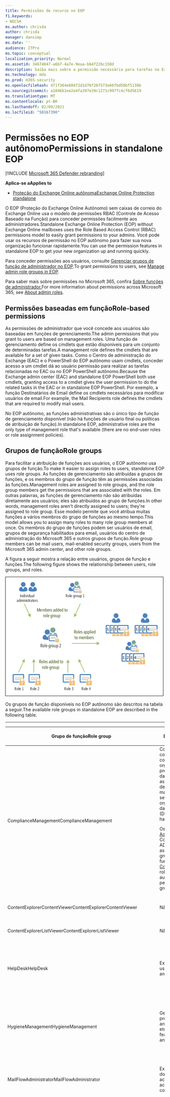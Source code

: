 ```yaml
---
title: Permissões de recurso no EOP
f1.keywords:
- NOCSH
ms.author: chrisda
author: chrisda
manager: dansimp
ms.date: ''
audience: ITPro
ms.topic: conceptual
localization_priority: Normal
ms.assetid: 34674847-a6b7-4a7e-9eaa-b64f22bc150d
description: Saiba mais sobre a permissão necessária para tarefas no Exchange Online Protection autônomo
ms.technology: mdo
ms.prod: m365-security
ms.openlocfilehash: 4f1f364e684f2d1d76f26f573e66fbd50bf5138b
ms.sourcegitcommit: a1846b1ee2e4fa397e39c1271c997fc4cf6d5619
ms.translationtype: MT
ms.contentlocale: pt-BR
ms.lasthandoff: 02/09/2021
ms.locfileid: "50167390"
---
```

# <a name="permissions-in-standalone-eop"></a><span data-ttu-id="51001-103">Permissões no EOP autônomo</span><span class="sxs-lookup"><span data-stu-id="51001-103">Permissions in standalone EOP</span></span>

[!INCLUDE [Microsoft 365 Defender rebranding](../includes/microsoft-defender-for-office.md)]

<span data-ttu-id="51001-104">**Aplica-se a**</span><span class="sxs-lookup"><span data-stu-id="51001-104">**Applies to**</span></span>
-  [<span data-ttu-id="51001-105">Proteção do Exchange Online autônoma</span><span class="sxs-lookup"><span data-stu-id="51001-105">Exchange Online Protection standalone</span></span>](https://go.microsoft.com/fwlink/?linkid=2148611)

<span data-ttu-id="51001-106">O EOP (Proteção do Exchange Online Autônomo) sem caixas de correio do Exchange Online usa o modelo de permissões RBAC (Controle de Acesso Baseado na Função) para conceder permissões facilmente aos administradores.</span><span class="sxs-lookup"><span data-stu-id="51001-106">Standalone Exchange Online Protection (EOP) without Exchange Online mailboxes uses the Role Based Access Control (RBAC) permissions model to easily grant permissions to your admins.</span></span> <span data-ttu-id="51001-107">Você pode usar os recursos de permissão no EOP autônomo para fazer sua nova organização funcionar rapidamente.</span><span class="sxs-lookup"><span data-stu-id="51001-107">You can use the permission features in standalone EOP to get your new organization up and running quickly.</span></span>

<span data-ttu-id="51001-108">Para conceder permissões aos usuários, consulte [Gerenciar grupos de função de administrador no EOP](manage-admin-role-group-permissions-in-eop.md).</span><span class="sxs-lookup"><span data-stu-id="51001-108">To grant permissions to users, see [Manage admin role groups in EOP](manage-admin-role-group-permissions-in-eop.md).</span></span>

<span data-ttu-id="51001-109">Para saber mais sobre permissões no Microsoft 365, confira [Sobre funções de administrador.](https://docs.microsoft.com/microsoft-365/admin/add-users/about-admin-roles)</span><span class="sxs-lookup"><span data-stu-id="51001-109">For more information about permissions across Microsoft 365, see [About admin roles](https://docs.microsoft.com/microsoft-365/admin/add-users/about-admin-roles).</span></span>

## <a name="role-based-permissions"></a><span data-ttu-id="51001-110">Permissões baseadas em função</span><span class="sxs-lookup"><span data-stu-id="51001-110">Role-based permissions</span></span>

<span data-ttu-id="51001-111">As permissões de administrador que você concede aos usuários são baseadas em funções de gerenciamento.</span><span class="sxs-lookup"><span data-stu-id="51001-111">The admin permissions that you grant to users are based on management roles.</span></span> <span data-ttu-id="51001-112">Uma função de gerenciamento define os cmdlets que estão disponíveis para um conjunto de determinadas tarefas.</span><span class="sxs-lookup"><span data-stu-id="51001-112">A management role defines the cmdlets that are available for a set of given tasks.</span></span> <span data-ttu-id="51001-113">Como o Centro de administração do Exchange (EAC) e o PowerShell do EOP autônomo usam cmdlets, conceder acesso a um cmdlet dá ao usuário permissão para realizar as tarefas relacionadas no EAC ou no EOP PowerShell autônomo.</span><span class="sxs-lookup"><span data-stu-id="51001-113">Because the Exchange admin center (EAC) and standalone EOP PowerShell both use cmdlets, granting access to a cmdlet gives the user permission to do the related tasks in the EAC or in standalone EOP PowerShell.</span></span> <span data-ttu-id="51001-114">Por exemplo, a função Destinatários de Email define os cmdlets necessários para modificar usuários de email.</span><span class="sxs-lookup"><span data-stu-id="51001-114">For example, the Mail Recipients role defines the cmdlets that are required to modify mail users.</span></span>

<span data-ttu-id="51001-115">No EOP autônomo, as funções administrativas são o único tipo de função de gerenciamento disponível (não há funções de usuário final ou políticas de atribuição de função).</span><span class="sxs-lookup"><span data-stu-id="51001-115">In standalone EOP, administrative roles are the only type of management role that's available (there are no end-user roles or role assignment policies).</span></span>

## <a name="role-groups"></a><span data-ttu-id="51001-116">Grupos de função</span><span class="sxs-lookup"><span data-stu-id="51001-116">Role groups</span></span>

<span data-ttu-id="51001-117">Para facilitar a atribuição de funções aos usuários, o EOP autônomo usa grupos de função.</span><span class="sxs-lookup"><span data-stu-id="51001-117">To make it easier to assign roles to users, standalone EOP uses role groups.</span></span> <span data-ttu-id="51001-118">As funções de gerenciamento são atribuídas a grupos de funções, e os membros do grupo de função têm as permissões associadas às funções.</span><span class="sxs-lookup"><span data-stu-id="51001-118">Management roles are assigned to role groups, and the role group members get the permissions that are associated with the roles.</span></span> <span data-ttu-id="51001-119">Em outras palavras, as funções de gerenciamento não são atribuídas diretamente aos usuários; eles são atribuídos ao grupo de funções.</span><span class="sxs-lookup"><span data-stu-id="51001-119">In other words, management roles aren't directly assigned to users; they're assigned to role group.</span></span> <span data-ttu-id="51001-120">Esse modelo permite que você atribua muitas funções a vários membros do grupo de funções ao mesmo tempo.</span><span class="sxs-lookup"><span data-stu-id="51001-120">This model allows you to assign many roles to many role group members at once.</span></span> <span data-ttu-id="51001-121">Os membros do grupo de funções podem ser usuários de email, grupos de segurança habilitados para email, usuários do centro de administração do Microsoft 365 e outros grupos de função.</span><span class="sxs-lookup"><span data-stu-id="51001-121">Role group members can be mail users, mail-enabled security groups, users from the Microsoft 365 admin center, and other role groups.</span></span>

<span data-ttu-id="51001-122">A figura a seguir mostra a relação entre usuários, grupos de função e funções.</span><span class="sxs-lookup"><span data-stu-id="51001-122">The following figure shows the relationship between users, role groups, and roles.</span></span>

![Função, grupo de funções e relacionamentos de membros](../../media/ITPro_Security_RBAC_EXO_SimplifiedRoleGroupRelationship.png)

<span data-ttu-id="51001-124">Os grupos de função disponíveis no EOP autônomo são descritos na tabela a seguir.</span><span class="sxs-lookup"><span data-stu-id="51001-124">The available role groups in standalone EOP are described in the following table.</span></span>

****

|<span data-ttu-id="51001-125">Grupo de função</span><span class="sxs-lookup"><span data-stu-id="51001-125">Role group</span></span>|<span data-ttu-id="51001-126">Descrição</span><span class="sxs-lookup"><span data-stu-id="51001-126">Description</span></span>|<span data-ttu-id="51001-127">Funções padrão atribuídas</span><span class="sxs-lookup"><span data-stu-id="51001-127">Default roles assigned</span></span>|
|---|---|---|
|<span data-ttu-id="51001-128">ComplianceManagement</span><span class="sxs-lookup"><span data-stu-id="51001-128">ComplianceManagement</span></span>|<span data-ttu-id="51001-129">Configure e gerencie as configurações de conformidade dentro da organização, incluindo a prevenção de perda de dados (DLP) se sua assinatura tiver recursos de DLP.</span><span class="sxs-lookup"><span data-stu-id="51001-129">Configure and manage compliance settings within the organization, including data loss prevention (DLP) if your subscription has DLP capabilities.</span></span> <p> <span data-ttu-id="51001-130">Os membros da [função Administrador de](https://docs.microsoft.com/azure/active-directory/users-groups-roles/directory-assign-admin-roles#compliance-administrator) Conformidade no Azure AD automaticamente têm as permissões desse grupo de funções.</span><span class="sxs-lookup"><span data-stu-id="51001-130">Members of the [Compliance Administrator](https://docs.microsoft.com/azure/active-directory/users-groups-roles/directory-assign-admin-roles#compliance-administrator) role in Azure AD automatically get the permissions of this role group.</span></span>|<span data-ttu-id="51001-131">Logs de auditoria</span><span class="sxs-lookup"><span data-stu-id="51001-131">Audit Logs</span></span> <p> <span data-ttu-id="51001-132">Administração de Conformidade</span><span class="sxs-lookup"><span data-stu-id="51001-132">Compliance Administration</span></span> <p> <span data-ttu-id="51001-133">Gerenciamento de Direitos de Informação</span><span class="sxs-lookup"><span data-stu-id="51001-133">Information Rights Management</span></span> <p> <span data-ttu-id="51001-134">Gerenciamento de retenção</span><span class="sxs-lookup"><span data-stu-id="51001-134">Retention Management</span></span> <p> <span data-ttu-id="51001-135">View-Only logs de auditoria</span><span class="sxs-lookup"><span data-stu-id="51001-135">View-Only Audit Logs</span></span> <p> <span data-ttu-id="51001-136">Configuração Somente para Exibição</span><span class="sxs-lookup"><span data-stu-id="51001-136">View-Only Configuration</span></span> <p> <span data-ttu-id="51001-137">Destinatários Somente para Exibição</span><span class="sxs-lookup"><span data-stu-id="51001-137">View-Only Recipients</span></span>|
|<span data-ttu-id="51001-138">ContentExplorerContentViewer</span><span class="sxs-lookup"><span data-stu-id="51001-138">ContentExplorerContentViewer</span></span>|<span data-ttu-id="51001-139">Não usado.</span><span class="sxs-lookup"><span data-stu-id="51001-139">Not used.</span></span>|<span data-ttu-id="51001-140">Visualizador de Conteúdo de Classificação de Dados</span><span class="sxs-lookup"><span data-stu-id="51001-140">Data Classification Content Viewer</span></span>|
|<span data-ttu-id="51001-141">ContentExplorerListViewer</span><span class="sxs-lookup"><span data-stu-id="51001-141">ContentExplorerListViewer</span></span>|<span data-ttu-id="51001-142">Não usado.</span><span class="sxs-lookup"><span data-stu-id="51001-142">Not used.</span></span>|<span data-ttu-id="51001-143">Visualizador da Lista de Classificação de Dados</span><span class="sxs-lookup"><span data-stu-id="51001-143">Data Classification List Viewer</span></span>|
|<span data-ttu-id="51001-144">HelpDesk</span><span class="sxs-lookup"><span data-stu-id="51001-144">HelpDesk</span></span>|<span data-ttu-id="51001-145">Exibir e gerenciar usuários de email.</span><span class="sxs-lookup"><span data-stu-id="51001-145">View and manage mail users.</span></span>|<span data-ttu-id="51001-146">Redefinir Senha</span><span class="sxs-lookup"><span data-stu-id="51001-146">Reset Password</span></span> <p> <span data-ttu-id="51001-147">Opções do usuário</span><span class="sxs-lookup"><span data-stu-id="51001-147">User Options</span></span> <p> <span data-ttu-id="51001-148">Destinatários Somente para Exibição</span><span class="sxs-lookup"><span data-stu-id="51001-148">View-Only Recipients</span></span>|
|<span data-ttu-id="51001-149">HygieneManagement</span><span class="sxs-lookup"><span data-stu-id="51001-149">HygieneManagement</span></span>|<span data-ttu-id="51001-150">Gerenciar recursos de proteção (anti-spam, anti-malware, etc.).</span><span class="sxs-lookup"><span data-stu-id="51001-150">Manage protection features (anti-spam, anti-malware, etc.).</span></span>|<span data-ttu-id="51001-151">Higienização de Transporte</span><span class="sxs-lookup"><span data-stu-id="51001-151">Transport Hygiene</span></span> <p> <span data-ttu-id="51001-152">Configuração Somente para Exibição</span><span class="sxs-lookup"><span data-stu-id="51001-152">View-Only Configuration</span></span> <p> <span data-ttu-id="51001-153">Destinatários Somente para Exibição</span><span class="sxs-lookup"><span data-stu-id="51001-153">View-Only Recipients</span></span>|
|<span data-ttu-id="51001-154">MailFlowAdministrator</span><span class="sxs-lookup"><span data-stu-id="51001-154">MailFlowAdministrator</span></span>|<span data-ttu-id="51001-155">Exibir e gerenciar domínios e conectores aceitos</span><span class="sxs-lookup"><span data-stu-id="51001-155">View and manage accepted domains and connectors</span></span>|<span data-ttu-id="51001-156">Domínios Remotos e Aceitos</span><span class="sxs-lookup"><span data-stu-id="51001-156">Remote and Accepted Domains</span></span> <p> <span data-ttu-id="51001-157">Destinatários Somente para Exibição</span><span class="sxs-lookup"><span data-stu-id="51001-157">View-Only Recipients</span></span>|
|<span data-ttu-id="51001-158">OrganizationManagement</span><span class="sxs-lookup"><span data-stu-id="51001-158">OrganizationManagement</span></span>|<span data-ttu-id="51001-159">Acesso de administrador a toda a organização e a capacidade de executar quase todas as tarefas.</span><span class="sxs-lookup"><span data-stu-id="51001-159">Admin access to the entire organization and the ability to perform almost any task.</span></span> <p> <span data-ttu-id="51001-160">Os membros da [função administrador global](https://docs.microsoft.com/azure/active-directory/users-groups-roles/directory-assign-admin-roles#global-administrator--company-administrator) no Azure AD automaticamente obter as permissões desse grupo de função.</span><span class="sxs-lookup"><span data-stu-id="51001-160">Members of the [Global Administrator](https://docs.microsoft.com/azure/active-directory/users-groups-roles/directory-assign-admin-roles#global-administrator--company-administrator) role in Azure AD automatically get the permissions of this role group.</span></span> <p> <span data-ttu-id="51001-161">**Importante:** como o grupo de função OrganizationManagement é uma função poderosa, somente os usuários que executam tarefas administrativas de nível organizacional devem ser membros desse grupo de função.</span><span class="sxs-lookup"><span data-stu-id="51001-161">**Important**: Because the OrganizationManagement role group is a powerful role, only users that perform organizational-level administrative tasks should be members of this role group.</span></span>|<span data-ttu-id="51001-162">AntiMalware</span><span class="sxs-lookup"><span data-stu-id="51001-162">AntiMalware</span></span> <p> <span data-ttu-id="51001-163">AntiSpam</span><span class="sxs-lookup"><span data-stu-id="51001-163">AntiSpam</span></span> <p> <span data-ttu-id="51001-164">Logs de auditoria</span><span class="sxs-lookup"><span data-stu-id="51001-164">Audit Logs</span></span> <p> <span data-ttu-id="51001-165">Administrador de Conformidade</span><span class="sxs-lookup"><span data-stu-id="51001-165">Compliance Administrator</span></span> <p> <span data-ttu-id="51001-166">Grupos dinâmicos de distribuição</span><span class="sxs-lookup"><span data-stu-id="51001-166">Distribution Groups</span></span> <p> <span data-ttu-id="51001-167">Gerenciamento de Direitos de Informação</span><span class="sxs-lookup"><span data-stu-id="51001-167">Information Rights Management</span></span> <p> <span data-ttu-id="51001-168">Criação de Destinatário de Email</span><span class="sxs-lookup"><span data-stu-id="51001-168">Mail Recipient Creation</span></span> <p> <span data-ttu-id="51001-169">Destinatários de Email</span><span class="sxs-lookup"><span data-stu-id="51001-169">Mail Recipients</span></span> <p> <span data-ttu-id="51001-170">Controle de Mensagens</span><span class="sxs-lookup"><span data-stu-id="51001-170">Message Tracking</span></span> <p> <span data-ttu-id="51001-171">Migração</span><span class="sxs-lookup"><span data-stu-id="51001-171">Migration</span></span> <p> <span data-ttu-id="51001-172">Acesso para Cliente da Organização</span><span class="sxs-lookup"><span data-stu-id="51001-172">Organization Client Access</span></span> <p> <span data-ttu-id="51001-173">Configuração da Organização</span><span class="sxs-lookup"><span data-stu-id="51001-173">Organization Configuration</span></span> <p> <span data-ttu-id="51001-174">Configurações de Transporte da Organização</span><span class="sxs-lookup"><span data-stu-id="51001-174">Organization Transport Settings</span></span> <p> <span data-ttu-id="51001-175">Quarentena</span><span class="sxs-lookup"><span data-stu-id="51001-175">Quarantine</span></span> <p> <span data-ttu-id="51001-176">Diretivas de Destinatário</span><span class="sxs-lookup"><span data-stu-id="51001-176">Recipient Policies</span></span> <p> <span data-ttu-id="51001-177">Domínios Remotos e Aceitos</span><span class="sxs-lookup"><span data-stu-id="51001-177">Remote and Accepted Domains</span></span> <p> <span data-ttu-id="51001-178">Redefinir Senha</span><span class="sxs-lookup"><span data-stu-id="51001-178">Reset Password</span></span> <p> <span data-ttu-id="51001-179">Gerenciamento de retenção</span><span class="sxs-lookup"><span data-stu-id="51001-179">Retention Management</span></span> <p> <span data-ttu-id="51001-180">Gerenciamento de Função</span><span class="sxs-lookup"><span data-stu-id="51001-180">Role Management</span></span> <p> <span data-ttu-id="51001-181">Administrador de Segurança</span><span class="sxs-lookup"><span data-stu-id="51001-181">Security Administrator</span></span> <p> <span data-ttu-id="51001-182">Criação e associação de grupos de segurança</span><span class="sxs-lookup"><span data-stu-id="51001-182">Security Group Creation and Membership</span></span> <p> <span data-ttu-id="51001-183">Leitor de segurança</span><span class="sxs-lookup"><span data-stu-id="51001-183">Security Reader</span></span> <p> <span data-ttu-id="51001-184">Administrador de Rótulos de Sensibilidade</span><span class="sxs-lookup"><span data-stu-id="51001-184">Sensitivity Label Administrator</span></span> <p> <span data-ttu-id="51001-185">Supervisão</span><span class="sxs-lookup"><span data-stu-id="51001-185">Supervision</span></span> <p> <span data-ttu-id="51001-186">Higienização de Transporte</span><span class="sxs-lookup"><span data-stu-id="51001-186">Transport Hygiene</span></span> <p> <span data-ttu-id="51001-187">Regras de Transporte</span><span class="sxs-lookup"><span data-stu-id="51001-187">Transport Rules</span></span> <p> <span data-ttu-id="51001-188">Opções do usuário</span><span class="sxs-lookup"><span data-stu-id="51001-188">User Options</span></span> <p> <span data-ttu-id="51001-189">View-Only AntiMalware</span><span class="sxs-lookup"><span data-stu-id="51001-189">View-Only AntiMalware</span></span> <p> <span data-ttu-id="51001-190">View-Only AntiSpam</span><span class="sxs-lookup"><span data-stu-id="51001-190">View-Only AntiSpam</span></span> <p> <span data-ttu-id="51001-191">View-Only logs de auditoria</span><span class="sxs-lookup"><span data-stu-id="51001-191">View-Only Audit Logs</span></span> <p> <span data-ttu-id="51001-192">Configuração Somente para Exibição</span><span class="sxs-lookup"><span data-stu-id="51001-192">View-Only Configuration</span></span> <p> <span data-ttu-id="51001-193">View-Only quarentena</span><span class="sxs-lookup"><span data-stu-id="51001-193">View-Only Quarantine</span></span> <p> <span data-ttu-id="51001-194">Destinatários Somente para Exibição</span><span class="sxs-lookup"><span data-stu-id="51001-194">View-Only Recipients</span></span> <p> <span data-ttu-id="51001-195">View-Only inteligência contra ameaças</span><span class="sxs-lookup"><span data-stu-id="51001-195">View-Only Threat Intelligence</span></span>|
|<span data-ttu-id="51001-196">QuarantineAdministrator</span><span class="sxs-lookup"><span data-stu-id="51001-196">QuarantineAdministrator</span></span>|<span data-ttu-id="51001-197">Gerenciar mensagens em quarentena para todos os destinatários.</span><span class="sxs-lookup"><span data-stu-id="51001-197">Manage quarantined messages for all recipients.</span></span>|<span data-ttu-id="51001-198">Quarentena</span><span class="sxs-lookup"><span data-stu-id="51001-198">Quarantine</span></span>|
|<span data-ttu-id="51001-199">RecipientManagement</span><span class="sxs-lookup"><span data-stu-id="51001-199">RecipientManagement</span></span>|<span data-ttu-id="51001-200">Criar, gerenciar e remover objetos de destinatário na organização.</span><span class="sxs-lookup"><span data-stu-id="51001-200">Create, manage, and remove recipient objects in the organization.</span></span>|<span data-ttu-id="51001-201">Grupos dinâmicos de distribuição</span><span class="sxs-lookup"><span data-stu-id="51001-201">Distribution Groups</span></span> <p> <span data-ttu-id="51001-202">Criação de Destinatário de Email</span><span class="sxs-lookup"><span data-stu-id="51001-202">Mail Recipient Creation</span></span> <p> <span data-ttu-id="51001-203">Destinatários de Email</span><span class="sxs-lookup"><span data-stu-id="51001-203">Mail Recipients</span></span> <p> <span data-ttu-id="51001-204">Controle de Mensagens</span><span class="sxs-lookup"><span data-stu-id="51001-204">Message Tracking</span></span> <p> <span data-ttu-id="51001-205">Migração</span><span class="sxs-lookup"><span data-stu-id="51001-205">Migration</span></span> <p> <span data-ttu-id="51001-206">Diretivas de Destinatário</span><span class="sxs-lookup"><span data-stu-id="51001-206">Recipient Policies</span></span> <p> <span data-ttu-id="51001-207">Redefinir Senha</span><span class="sxs-lookup"><span data-stu-id="51001-207">Reset Password</span></span>|
|<span data-ttu-id="51001-208">RecordsManagement</span><span class="sxs-lookup"><span data-stu-id="51001-208">RecordsManagement</span></span>|<span data-ttu-id="51001-209">Configurar recursos de conformidade, como marcas de política de retenção, classificações de mensagens e regras de fluxo de emails (também conhecidas como regras de transporte).</span><span class="sxs-lookup"><span data-stu-id="51001-209">Configure compliance features, such as retention policy tags, message classifications, and mail flow rules (also known as transport rules).</span></span>|<span data-ttu-id="51001-210">Rastreamento de Mensagem</span><span class="sxs-lookup"><span data-stu-id="51001-210">Message Tracking</span></span> <p> <span data-ttu-id="51001-211">Gerenciamento de retenção</span><span class="sxs-lookup"><span data-stu-id="51001-211">Retention Management</span></span> <p> <span data-ttu-id="51001-212">Regras de Transporte</span><span class="sxs-lookup"><span data-stu-id="51001-212">Transport Rules</span></span>|
|<span data-ttu-id="51001-213">SecurityAdministrator</span><span class="sxs-lookup"><span data-stu-id="51001-213">SecurityAdministrator</span></span>|<span data-ttu-id="51001-214">Configure todos os aspectos de proteção na organização (anti-spam, anti-malware, anti-spoofing, quarentena etc.).</span><span class="sxs-lookup"><span data-stu-id="51001-214">Configure all aspects of protection in the organization (anti-spam, anti-malware, anti-spoofing, quarantine, etc.).</span></span> <p> <span data-ttu-id="51001-215">Os membros da [função Administrador de](https://docs.microsoft.com/azure/active-directory/users-groups-roles/directory-assign-admin-roles#security-administrator) Segurança no Azure AD automaticamente têm as permissões desse grupo de funções.</span><span class="sxs-lookup"><span data-stu-id="51001-215">Members of the [Security Administrator](https://docs.microsoft.com/azure/active-directory/users-groups-roles/directory-assign-admin-roles#security-administrator) role in Azure AD automatically get the permissions of this role group.</span></span>|<span data-ttu-id="51001-216">AntiMalware</span><span class="sxs-lookup"><span data-stu-id="51001-216">AntiMalware</span></span> <p> <span data-ttu-id="51001-217">AntiSpam</span><span class="sxs-lookup"><span data-stu-id="51001-217">AntiSpam</span></span> <p> <span data-ttu-id="51001-218">Logs de auditoria</span><span class="sxs-lookup"><span data-stu-id="51001-218">Audit Logs</span></span> <p> <span data-ttu-id="51001-219">Quarentena</span><span class="sxs-lookup"><span data-stu-id="51001-219">Quarantine</span></span> <p> <span data-ttu-id="51001-220">Administrador de Segurança</span><span class="sxs-lookup"><span data-stu-id="51001-220">Security Administrator</span></span> <p> <span data-ttu-id="51001-221">Administrador de Rótulos de Sensibilidade</span><span class="sxs-lookup"><span data-stu-id="51001-221">Sensitivity Label Administrator</span></span> <p> <span data-ttu-id="51001-222">View-Only AntiMalware</span><span class="sxs-lookup"><span data-stu-id="51001-222">View-Only AntiMalware</span></span> <p> <span data-ttu-id="51001-223">View-Only AntiSpam</span><span class="sxs-lookup"><span data-stu-id="51001-223">View-Only AntiSpam</span></span> <p> <span data-ttu-id="51001-224">View-Only logs de auditoria</span><span class="sxs-lookup"><span data-stu-id="51001-224">View-Only Audit Logs</span></span> <p> <span data-ttu-id="51001-225">View-Only quarentena</span><span class="sxs-lookup"><span data-stu-id="51001-225">View-Only Quarantine</span></span> <p> <span data-ttu-id="51001-226">View-Only inteligência contra ameaças</span><span class="sxs-lookup"><span data-stu-id="51001-226">View-Only Threat Intelligence</span></span>|
|<span data-ttu-id="51001-227">SecurityReader</span><span class="sxs-lookup"><span data-stu-id="51001-227">SecurityReader</span></span>|<span data-ttu-id="51001-228">Acesso somente exibição a todos os aspectos de proteção na organização (anti-spam, anti-malware, anti-spoofing, quarentena etc.).</span><span class="sxs-lookup"><span data-stu-id="51001-228">View-only access to all aspects of protection in the organization (anti-spam, anti-malware, anti-spoofing, quarantine, etc.).</span></span> <p> <span data-ttu-id="51001-229">Os membros da [função Leitor de](https://docs.microsoft.com/azure/active-directory/users-groups-roles/directory-assign-admin-roles#security-reader) Segurança no Azure AD automaticamente têm as permissões desse grupo de funções.</span><span class="sxs-lookup"><span data-stu-id="51001-229">Members of the [Security Reader](https://docs.microsoft.com/azure/active-directory/users-groups-roles/directory-assign-admin-roles#security-reader) role in Azure AD automatically get the permissions of this role group.</span></span>|<span data-ttu-id="51001-230">Leitor de segurança</span><span class="sxs-lookup"><span data-stu-id="51001-230">Security Reader</span></span> <p> <span data-ttu-id="51001-231">View-Only AntiMalware</span><span class="sxs-lookup"><span data-stu-id="51001-231">View-Only AntiMalware</span></span> <p> <span data-ttu-id="51001-232">View-Only AntiSpam</span><span class="sxs-lookup"><span data-stu-id="51001-232">View-Only AntiSpam</span></span> <p> <span data-ttu-id="51001-233">View-Only quarentena</span><span class="sxs-lookup"><span data-stu-id="51001-233">View-Only Quarantine</span></span> <p> <span data-ttu-id="51001-234">View-Only inteligência contra ameaças</span><span class="sxs-lookup"><span data-stu-id="51001-234">View-Only Threat Intelligence</span></span>|
|<span data-ttu-id="51001-235">TenantAdmins</span><span class="sxs-lookup"><span data-stu-id="51001-235">TenantAdmins</span></span>|<span data-ttu-id="51001-236">A associação nesse grupo de função é sincronizada entre serviços e gerenciada centralmente.</span><span class="sxs-lookup"><span data-stu-id="51001-236">Membership in this role group is synchronized across services and managed centrally.</span></span> <span data-ttu-id="51001-237">Por padrão, esse grupo de funções não recebe nenhuma função.</span><span class="sxs-lookup"><span data-stu-id="51001-237">By default, this role group is not assigned any roles.</span></span> <span data-ttu-id="51001-238">No entanto, ele será membro do grupo de função Gerenciamento da Organização e herdará essas permissões.</span><span class="sxs-lookup"><span data-stu-id="51001-238">However, it will be a member of the Organization Management role group and will inherit those permissions.</span></span>|<span data-ttu-id="51001-239">nenhum</span><span class="sxs-lookup"><span data-stu-id="51001-239">none</span></span>|
|<span data-ttu-id="51001-240">ViewOnlyOrganizationManagement</span><span class="sxs-lookup"><span data-stu-id="51001-240">ViewOnlyOrganizationManagement</span></span>|<span data-ttu-id="51001-241">Exibir objetos de destinatário, proteção e configuração e suas propriedades na organização.</span><span class="sxs-lookup"><span data-stu-id="51001-241">View recipient, protection, and configuration objects and their properties in the organization.</span></span>|<span data-ttu-id="51001-242">Administrador de Conformidade</span><span class="sxs-lookup"><span data-stu-id="51001-242">Compliance Administrator</span></span> <p> <span data-ttu-id="51001-243">Administrador de Segurança</span><span class="sxs-lookup"><span data-stu-id="51001-243">Security Administrator</span></span> <p> <span data-ttu-id="51001-244">Leitor de segurança</span><span class="sxs-lookup"><span data-stu-id="51001-244">Security Reader</span></span> <p> <span data-ttu-id="51001-245">Administrador de Rótulos de Sensibilidade</span><span class="sxs-lookup"><span data-stu-id="51001-245">Sensitivity Label Administrator</span></span> <p> <span data-ttu-id="51001-246">Configuração Somente para Exibição</span><span class="sxs-lookup"><span data-stu-id="51001-246">View-Only Configuration</span></span> <p> <span data-ttu-id="51001-247">Destinatários Somente para Exibição</span><span class="sxs-lookup"><span data-stu-id="51001-247">View-Only Recipients</span></span>|
|

<span data-ttu-id="51001-248">Se você trabalha em uma organização pequena que tem apenas alguns administradores, talvez seja necessário adicionar esses usuários apenas ao grupo de funções Gerenciamento da Organização e talvez nunca precise usar os outros grupos de função.</span><span class="sxs-lookup"><span data-stu-id="51001-248">If you work in a small organization that has only a few admins, you might need to add those users to the Organization Management role group only, and you may never need to use the other role groups.</span></span> <span data-ttu-id="51001-249">Se você trabalha em uma organização maior, pode ter administradores que realizam tarefas específicas, como a configuração do destinatário.</span><span class="sxs-lookup"><span data-stu-id="51001-249">If you work in a larger organization, you might have admins who perform specific tasks, such as recipient configuration.</span></span> <span data-ttu-id="51001-250">Nesses casos, você pode adicionar um administrador ao grupo de funções Gerenciamento de Destinatários e outro administrador ao grupo de funções Gerenciamento da Organização.</span><span class="sxs-lookup"><span data-stu-id="51001-250">In those cases, you might add one admin to the Recipient Management role group, and another admin to the Organization Management role group.</span></span> <span data-ttu-id="51001-251">Esses administradores podem gerenciar suas áreas específicas, mas não terão permissões para gerenciar áreas pelas que não são responsáveis.</span><span class="sxs-lookup"><span data-stu-id="51001-251">Those admins can then manage their specific areas, but they won't have permissions to manage areas they're not responsible for.</span></span>

<span data-ttu-id="51001-252">Se is grupos de função internos no Exchange Online não corresponderem à função de trabalho de seus administradores, você poderá criar grupos de função e adicionar funções a eles.</span><span class="sxs-lookup"><span data-stu-id="51001-252">If the built-in role groups in Exchange Online don't match the job function of your administrators, you can create role groups and add roles to them.</span></span> <span data-ttu-id="51001-253">Para obter mais informações, [consulte Gerenciar grupos de função no EOP autônomo.](manage-admin-role-group-permissions-in-eop.md)</span><span class="sxs-lookup"><span data-stu-id="51001-253">For more information, see [Manage role groups in standalone EOP](manage-admin-role-group-permissions-in-eop.md).</span></span>

## <a name="roles"></a><span data-ttu-id="51001-254">Funções</span><span class="sxs-lookup"><span data-stu-id="51001-254">Roles</span></span>

<span data-ttu-id="51001-255">As funções integrados que estão disponíveis no EOP autônomo são descritas na tabela a seguir.</span><span class="sxs-lookup"><span data-stu-id="51001-255">The built-in roles that are available in standalone EOP are described in the following table.</span></span>

****

|<span data-ttu-id="51001-256">Função\*\*</span><span class="sxs-lookup"><span data-stu-id="51001-256">Role\*\*</span></span>|<span data-ttu-id="51001-257">Descrição</span><span class="sxs-lookup"><span data-stu-id="51001-257">Description</span></span>|<span data-ttu-id="51001-258">Atribuições de grupo de função padrão</span><span class="sxs-lookup"><span data-stu-id="51001-258">Default role group assignments</span></span>|
|---|---|---|
|<span data-ttu-id="51001-259">AntiMalware</span><span class="sxs-lookup"><span data-stu-id="51001-259">AntiMalware</span></span>|<span data-ttu-id="51001-260">Exibir e modificar a configuração e os relatórios de recursos anti-malware.</span><span class="sxs-lookup"><span data-stu-id="51001-260">View and modify the configuration and reports for anti-malware features.</span></span>|<span data-ttu-id="51001-261">OrganizationManagement</span><span class="sxs-lookup"><span data-stu-id="51001-261">OrganizationManagement</span></span> <p> <span data-ttu-id="51001-262">SecurityAdministrator</span><span class="sxs-lookup"><span data-stu-id="51001-262">SecurityAdministrator</span></span>|
|<span data-ttu-id="51001-263">AntiSpam</span><span class="sxs-lookup"><span data-stu-id="51001-263">AntiSpam</span></span>|<span data-ttu-id="51001-264">Exibir e modificar a configuração e os relatórios de recursos anti-spam.</span><span class="sxs-lookup"><span data-stu-id="51001-264">View and modify the configuration and reports for anti-spam features.</span></span>|<span data-ttu-id="51001-265">OrganizationManagement</span><span class="sxs-lookup"><span data-stu-id="51001-265">OrganizationManagement</span></span> <p> <span data-ttu-id="51001-266">SecurityAdministrator</span><span class="sxs-lookup"><span data-stu-id="51001-266">SecurityAdministrator</span></span>|
|<span data-ttu-id="51001-267">Logs de auditoria</span><span class="sxs-lookup"><span data-stu-id="51001-267">Audit Logs</span></span>|<span data-ttu-id="51001-268">Pesquise o log de auditoria do administrador e veja os resultados.</span><span class="sxs-lookup"><span data-stu-id="51001-268">Search the administrator audit log and view the results.</span></span>|<span data-ttu-id="51001-269">ComplianceManagement</span><span class="sxs-lookup"><span data-stu-id="51001-269">ComplianceManagement</span></span> <p> <span data-ttu-id="51001-270">OrganizationManagement</span><span class="sxs-lookup"><span data-stu-id="51001-270">OrganizationManagement</span></span> <p> <span data-ttu-id="51001-271">SecurityAdministrator</span><span class="sxs-lookup"><span data-stu-id="51001-271">SecurityAdministrator</span></span>|
|<span data-ttu-id="51001-272">Administrador de Conformidade<sup>\*</sup></span><span class="sxs-lookup"><span data-stu-id="51001-272">Compliance Administrator<sup>\*</sup></span></span>||<span data-ttu-id="51001-273">ComplianceManagement</span><span class="sxs-lookup"><span data-stu-id="51001-273">ComplianceManagement</span></span> <p> <span data-ttu-id="51001-274">OrganizationManagement</span><span class="sxs-lookup"><span data-stu-id="51001-274">OrganizationManagement</span></span> <p> <span data-ttu-id="51001-275">ViewOnlyOrganizationManagement</span><span class="sxs-lookup"><span data-stu-id="51001-275">ViewOnlyOrganizationManagement</span></span>|
|<span data-ttu-id="51001-276">Visualizador de Conteúdo de Classificação de Dados<sup>\*</sup></span><span class="sxs-lookup"><span data-stu-id="51001-276">Data Classification Content Viewer<sup>\*</sup></span></span>||<span data-ttu-id="51001-277">ContentExplorerContentViewer</span><span class="sxs-lookup"><span data-stu-id="51001-277">ContentExplorerContentViewer</span></span>|
|<span data-ttu-id="51001-278">Visualizador da Lista de Classificação de Dados<sup>\*</sup></span><span class="sxs-lookup"><span data-stu-id="51001-278">Data Classification List Viewer<sup>\*</sup></span></span>||
|<span data-ttu-id="51001-279">Grupos dinâmicos de distribuição</span><span class="sxs-lookup"><span data-stu-id="51001-279">Distribution Groups</span></span>|<span data-ttu-id="51001-280">Crie e gerencie todos os grupos de distribuição, grupos de segurança habilitados para email e membros.</span><span class="sxs-lookup"><span data-stu-id="51001-280">Create and manage all distribution groups, mail-enabled security groups, and members.</span></span>|<span data-ttu-id="51001-281">OrganizationManagement</span><span class="sxs-lookup"><span data-stu-id="51001-281">OrganizationManagement</span></span> <p> <span data-ttu-id="51001-282">RecipientManagement</span><span class="sxs-lookup"><span data-stu-id="51001-282">RecipientManagement</span></span>|
|<span data-ttu-id="51001-283">Gerenciamento de Direitos de Informação<sup>\*</sup></span><span class="sxs-lookup"><span data-stu-id="51001-283">Information Rights Management<sup>\*</sup></span></span>||<span data-ttu-id="51001-284">ComplianceManagement</span><span class="sxs-lookup"><span data-stu-id="51001-284">ComplianceManagement</span></span> <p> <span data-ttu-id="51001-285">OrganizationManagement</span><span class="sxs-lookup"><span data-stu-id="51001-285">OrganizationManagement</span></span>|
|<span data-ttu-id="51001-286">Criação de Destinatário de Email</span><span class="sxs-lookup"><span data-stu-id="51001-286">Mail Recipient Creation</span></span>|<span data-ttu-id="51001-287">Criar e remover usuários de email.</span><span class="sxs-lookup"><span data-stu-id="51001-287">Create and remove mail users.</span></span>|<span data-ttu-id="51001-288">OrganizationManagement</span><span class="sxs-lookup"><span data-stu-id="51001-288">OrganizationManagement</span></span> <p> <span data-ttu-id="51001-289">RecipientManagement</span><span class="sxs-lookup"><span data-stu-id="51001-289">RecipientManagement</span></span>|
|<span data-ttu-id="51001-290">Destinatários de Email</span><span class="sxs-lookup"><span data-stu-id="51001-290">Mail Recipients</span></span>|<span data-ttu-id="51001-291">Modificar usuários de email existentes.</span><span class="sxs-lookup"><span data-stu-id="51001-291">Modify existing mail users.</span></span>|<span data-ttu-id="51001-292">OrganizationManagement</span><span class="sxs-lookup"><span data-stu-id="51001-292">OrganizationManagement</span></span> <p> <span data-ttu-id="51001-293">RecipientManagement</span><span class="sxs-lookup"><span data-stu-id="51001-293">RecipientManagement</span></span>|
|<span data-ttu-id="51001-294">Controle de Mensagens<sup>\*</sup></span><span class="sxs-lookup"><span data-stu-id="51001-294">Message Tracking<sup>\*</sup></span></span>||<span data-ttu-id="51001-295">OrganizationManagement</span><span class="sxs-lookup"><span data-stu-id="51001-295">OrganizationManagement</span></span> <p> <span data-ttu-id="51001-296">RecipientManagement</span><span class="sxs-lookup"><span data-stu-id="51001-296">RecipientManagement</span></span> <p> <span data-ttu-id="51001-297">Gerenciamento de Registros</span><span class="sxs-lookup"><span data-stu-id="51001-297">Records Management</span></span>|
|<span data-ttu-id="51001-298">Migração<sup>\*</sup></span><span class="sxs-lookup"><span data-stu-id="51001-298">Migration<sup>\*</sup></span></span>||<span data-ttu-id="51001-299">OrganizationManagement</span><span class="sxs-lookup"><span data-stu-id="51001-299">OrganizationManagement</span></span> <p> <span data-ttu-id="51001-300">RecipientManagement</span><span class="sxs-lookup"><span data-stu-id="51001-300">RecipientManagement</span></span>|
|<span data-ttu-id="51001-301">MyBaseOptions</span><span class="sxs-lookup"><span data-stu-id="51001-301">MyBaseOptions</span></span>|<span data-ttu-id="51001-302">Permite que os usuários vejam suas próprias mensagens em quarentena.</span><span class="sxs-lookup"><span data-stu-id="51001-302">Allows users to view their own quarantined messages.</span></span> <p> <span data-ttu-id="51001-303">Essa função é atribuída automaticamente aos usuários, e você não pode atribuí-la manualmente.</span><span class="sxs-lookup"><span data-stu-id="51001-303">This role is automatically assigned to users, and you can't assign it manually.</span></span>|<span data-ttu-id="51001-304">nenhum</span><span class="sxs-lookup"><span data-stu-id="51001-304">none</span></span>|
|<span data-ttu-id="51001-305">Acesso para Cliente da Organização<sup>\*</sup></span><span class="sxs-lookup"><span data-stu-id="51001-305">Organization Client Access<sup>\*</sup></span></span>||<span data-ttu-id="51001-306">OrganizationManagement</span><span class="sxs-lookup"><span data-stu-id="51001-306">OrganizationManagement</span></span>|
|<span data-ttu-id="51001-307">Configuração da Organização</span><span class="sxs-lookup"><span data-stu-id="51001-307">Organization Configuration</span></span>|<span data-ttu-id="51001-308">Exibir relatórios.</span><span class="sxs-lookup"><span data-stu-id="51001-308">View reports.</span></span>|<span data-ttu-id="51001-309">OrganizationManagement</span><span class="sxs-lookup"><span data-stu-id="51001-309">OrganizationManagement</span></span>|
|<span data-ttu-id="51001-310">Configurações de Transporte da Organização<sup>\*</sup></span><span class="sxs-lookup"><span data-stu-id="51001-310">Organization Transport Settings<sup>\*</sup></span></span>||<span data-ttu-id="51001-311">OrganizationManagement</span><span class="sxs-lookup"><span data-stu-id="51001-311">OrganizationManagement</span></span>|
|<span data-ttu-id="51001-312">Quarentena</span><span class="sxs-lookup"><span data-stu-id="51001-312">Quarantine</span></span>|<span data-ttu-id="51001-313">Gerenciar todos os tipos de mensagem em quarentena para todos os destinatários.</span><span class="sxs-lookup"><span data-stu-id="51001-313">Manage all types of quarantined message for all recipients.</span></span>|<span data-ttu-id="51001-314">OrganizationManagement</span><span class="sxs-lookup"><span data-stu-id="51001-314">OrganizationManagement</span></span> <p> <span data-ttu-id="51001-315">QuarantineAdministrator</span><span class="sxs-lookup"><span data-stu-id="51001-315">QuarantineAdministrator</span></span> <p> <span data-ttu-id="51001-316">SecurityAdministrator</span><span class="sxs-lookup"><span data-stu-id="51001-316">SecurityAdministrator</span></span>|
|<span data-ttu-id="51001-317">Políticas de Destinatário<sup>\*</sup></span><span class="sxs-lookup"><span data-stu-id="51001-317">Recipient Policies<sup>\*</sup></span></span>||<span data-ttu-id="51001-318">OrganizationManagement</span><span class="sxs-lookup"><span data-stu-id="51001-318">OrganizationManagement</span></span> <p> <span data-ttu-id="51001-319">RecipientManagement</span><span class="sxs-lookup"><span data-stu-id="51001-319">RecipientManagement</span></span>|
|<span data-ttu-id="51001-320">Domínios Remotos e Aceitos</span><span class="sxs-lookup"><span data-stu-id="51001-320">Remote and Accepted Domains</span></span>|<span data-ttu-id="51001-321">Gerenciar domínios remotos, domínios aceitos e conectores.</span><span class="sxs-lookup"><span data-stu-id="51001-321">Manage remote domains, accepted domains, and connectors.</span></span>|<span data-ttu-id="51001-322">MailFlowAdministrator</span><span class="sxs-lookup"><span data-stu-id="51001-322">MailFlowAdministrator</span></span> <p> <span data-ttu-id="51001-323">OrganizationManagement</span><span class="sxs-lookup"><span data-stu-id="51001-323">OrganizationManagement</span></span>|
|<span data-ttu-id="51001-324">Redefinir Senha<sup>\*</sup></span><span class="sxs-lookup"><span data-stu-id="51001-324">Reset Password<sup>\*</sup></span></span>||<span data-ttu-id="51001-325">HelpDesk</span><span class="sxs-lookup"><span data-stu-id="51001-325">HelpDesk</span></span> <p> <span data-ttu-id="51001-326">OrganizationManagement</span><span class="sxs-lookup"><span data-stu-id="51001-326">OrganizationManagement</span></span> <p> <span data-ttu-id="51001-327">RecipientManagement</span><span class="sxs-lookup"><span data-stu-id="51001-327">RecipientManagement</span></span>|
|<span data-ttu-id="51001-328">Gerenciamento de retenção<sup>\*</sup></span><span class="sxs-lookup"><span data-stu-id="51001-328">Retention Management<sup>\*</sup></span></span>||<span data-ttu-id="51001-329">ComplianceManagement</span><span class="sxs-lookup"><span data-stu-id="51001-329">ComplianceManagement</span></span> <p> <span data-ttu-id="51001-330">OrganizationManagement</span><span class="sxs-lookup"><span data-stu-id="51001-330">OrganizationManagement</span></span> <p> <span data-ttu-id="51001-331">RecordsManagement</span><span class="sxs-lookup"><span data-stu-id="51001-331">RecordsManagement</span></span>|
|<span data-ttu-id="51001-332">Gerenciamento de Função</span><span class="sxs-lookup"><span data-stu-id="51001-332">Role Management</span></span>|<span data-ttu-id="51001-333">Criar e gerenciar grupos de função.</span><span class="sxs-lookup"><span data-stu-id="51001-333">Create and manage role groups.</span></span>|<span data-ttu-id="51001-334">OrganizationManagement</span><span class="sxs-lookup"><span data-stu-id="51001-334">OrganizationManagement</span></span>|
|<span data-ttu-id="51001-335">Administrador de Segurança</span><span class="sxs-lookup"><span data-stu-id="51001-335">Security Administrator</span></span>|<span data-ttu-id="51001-336">Gerencie a configuração e os relatórios de todos os recursos de segurança e proteção.</span><span class="sxs-lookup"><span data-stu-id="51001-336">Manage the configuration and reports for all security and protection features.</span></span>|<span data-ttu-id="51001-337">OrganizationManagement</span><span class="sxs-lookup"><span data-stu-id="51001-337">OrganizationManagement</span></span> <p> <span data-ttu-id="51001-338">SecurityAdministrator</span><span class="sxs-lookup"><span data-stu-id="51001-338">SecurityAdministrator</span></span> <p> <span data-ttu-id="51001-339">ViewOnlyOrganizationManagement</span><span class="sxs-lookup"><span data-stu-id="51001-339">ViewOnlyOrganizationManagement</span></span>|
|<span data-ttu-id="51001-340">Criação e associação de grupos de segurança</span><span class="sxs-lookup"><span data-stu-id="51001-340">Security Group Creation and Membership</span></span>|<span data-ttu-id="51001-341">Criar e gerenciar grupos de segurança habilitados para email.</span><span class="sxs-lookup"><span data-stu-id="51001-341">Create and manage mail-enabled security groups.</span></span>|<span data-ttu-id="51001-342">OrganizationManagement</span><span class="sxs-lookup"><span data-stu-id="51001-342">OrganizationManagement</span></span>|
|<span data-ttu-id="51001-343">Leitor de segurança</span><span class="sxs-lookup"><span data-stu-id="51001-343">Security Reader</span></span>|<span data-ttu-id="51001-344">Exibir a configuração e os relatórios de recursos de segurança e proteção.</span><span class="sxs-lookup"><span data-stu-id="51001-344">View the configuration and reports for security and protection features.</span></span>|<span data-ttu-id="51001-345">Gerenciamento de Organização</span><span class="sxs-lookup"><span data-stu-id="51001-345">Organization Management</span></span> <p> <span data-ttu-id="51001-346">SecurityReader</span><span class="sxs-lookup"><span data-stu-id="51001-346">SecurityReader</span></span> <p> <span data-ttu-id="51001-347">ViewOnlyOrganizationManagement</span><span class="sxs-lookup"><span data-stu-id="51001-347">ViewOnlyOrganizationManagement</span></span>|
|<span data-ttu-id="51001-348">Administrador de Rótulos de Sensibilidade<sup>\*</sup></span><span class="sxs-lookup"><span data-stu-id="51001-348">Sensitivity Label Administrator<sup>\*</sup></span></span>||<span data-ttu-id="51001-349">OrganizationManagement</span><span class="sxs-lookup"><span data-stu-id="51001-349">OrganizationManagement</span></span> <p> <span data-ttu-id="51001-350">SecurityAdministrator</span><span class="sxs-lookup"><span data-stu-id="51001-350">SecurityAdministrator</span></span> <p> <span data-ttu-id="51001-351">ViewOnlyOrganizationManagement</span><span class="sxs-lookup"><span data-stu-id="51001-351">ViewOnlyOrganizationManagement</span></span>|
|<span data-ttu-id="51001-352">Supervisão<sup>\*</sup></span><span class="sxs-lookup"><span data-stu-id="51001-352">Supervision<sup>\*</sup></span></span>||<span data-ttu-id="51001-353">OrganizationManagement</span><span class="sxs-lookup"><span data-stu-id="51001-353">OrganizationManagement</span></span>|
|<span data-ttu-id="51001-354">Higienização de Transporte</span><span class="sxs-lookup"><span data-stu-id="51001-354">Transport Hygiene</span></span>|<span data-ttu-id="51001-355">Gerenciar recursos anti-malware, anti-spam e anti-spoofing.</span><span class="sxs-lookup"><span data-stu-id="51001-355">Manage anti-malware, anti-spam features, and anti-spoofing features.</span></span>|<span data-ttu-id="51001-356">HygieneManagement</span><span class="sxs-lookup"><span data-stu-id="51001-356">HygieneManagement</span></span> <p> <span data-ttu-id="51001-357">OrganizationManagement</span><span class="sxs-lookup"><span data-stu-id="51001-357">OrganizationManagement</span></span>|
|<span data-ttu-id="51001-358">Regras de Transporte</span><span class="sxs-lookup"><span data-stu-id="51001-358">Transport Rules</span></span>|<span data-ttu-id="51001-359">Criar e gerenciar regras de fluxo de emails (também conhecidas como regras de transporte).</span><span class="sxs-lookup"><span data-stu-id="51001-359">Create and manage mail flow rules (also known as transport rules).</span></span>|<span data-ttu-id="51001-360">OrganizationManagement</span><span class="sxs-lookup"><span data-stu-id="51001-360">OrganizationManagement</span></span> <p> <span data-ttu-id="51001-361">RecordsManagement</span><span class="sxs-lookup"><span data-stu-id="51001-361">RecordsManagement</span></span>|
|<span data-ttu-id="51001-362">Opções do usuário</span><span class="sxs-lookup"><span data-stu-id="51001-362">User Options</span></span>|<span data-ttu-id="51001-363">Modificar usuários de email existentes.</span><span class="sxs-lookup"><span data-stu-id="51001-363">Modify existing mail users.</span></span>|<span data-ttu-id="51001-364">HelpDesk</span><span class="sxs-lookup"><span data-stu-id="51001-364">HelpDesk</span></span> <p> <span data-ttu-id="51001-365">OrganizationManagement</span><span class="sxs-lookup"><span data-stu-id="51001-365">OrganizationManagement</span></span>|
|<span data-ttu-id="51001-366">View-Only AntiMalware</span><span class="sxs-lookup"><span data-stu-id="51001-366">View-Only AntiMalware</span></span>|<span data-ttu-id="51001-367">Exibir a configuração e os relatórios de recursos anti-malware.</span><span class="sxs-lookup"><span data-stu-id="51001-367">View the configuration and reports for anti-malware features.</span></span>|<span data-ttu-id="51001-368">OrganizationManagement</span><span class="sxs-lookup"><span data-stu-id="51001-368">OrganizationManagement</span></span> <p> <span data-ttu-id="51001-369">SecurityAdministrator</span><span class="sxs-lookup"><span data-stu-id="51001-369">SecurityAdministrator</span></span> <p> <span data-ttu-id="51001-370">SecurityReader</span><span class="sxs-lookup"><span data-stu-id="51001-370">SecurityReader</span></span>|
|<span data-ttu-id="51001-371">View-Only AntiSpam</span><span class="sxs-lookup"><span data-stu-id="51001-371">View-Only AntiSpam</span></span>|<span data-ttu-id="51001-372">Exibir a configuração e os relatórios de recursos anti-spam.</span><span class="sxs-lookup"><span data-stu-id="51001-372">View the configuration and reports for anti-spam features.</span></span>|<span data-ttu-id="51001-373">OrganizationManagement</span><span class="sxs-lookup"><span data-stu-id="51001-373">OrganizationManagement</span></span> <p> <span data-ttu-id="51001-374">SecurityAdministrator</span><span class="sxs-lookup"><span data-stu-id="51001-374">SecurityAdministrator</span></span> <p> <span data-ttu-id="51001-375">SecurityReader</span><span class="sxs-lookup"><span data-stu-id="51001-375">SecurityReader</span></span>|
|<span data-ttu-id="51001-376">View-Only logs de auditoria</span><span class="sxs-lookup"><span data-stu-id="51001-376">View-Only Audit Logs</span></span>|<span data-ttu-id="51001-377">Pesquise o log de auditoria do administrador e veja os resultados.</span><span class="sxs-lookup"><span data-stu-id="51001-377">Search the administrator audit log and view the results.</span></span>|<span data-ttu-id="51001-378">ComplianceManagement</span><span class="sxs-lookup"><span data-stu-id="51001-378">ComplianceManagement</span></span> <p> <span data-ttu-id="51001-379">OrganizationManagement</span><span class="sxs-lookup"><span data-stu-id="51001-379">OrganizationManagement</span></span> <p> <span data-ttu-id="51001-380">SecurityAdministrator</span><span class="sxs-lookup"><span data-stu-id="51001-380">SecurityAdministrator</span></span>|
|<span data-ttu-id="51001-381">Configuração Somente para Exibição</span><span class="sxs-lookup"><span data-stu-id="51001-381">View-Only Configuration</span></span>|<span data-ttu-id="51001-382">Exibir todas as configurações da organização e do fluxo de emails (não destinatário) na organização.</span><span class="sxs-lookup"><span data-stu-id="51001-382">View all of the organization and mail flow (non-recipient) settings in the organization.</span></span>|<span data-ttu-id="51001-383">ComplianceManagement</span><span class="sxs-lookup"><span data-stu-id="51001-383">ComplianceManagement</span></span> <p> <span data-ttu-id="51001-384">HygieneManagement</span><span class="sxs-lookup"><span data-stu-id="51001-384">HygieneManagement</span></span> <p> <span data-ttu-id="51001-385">OrganizationManagement</span><span class="sxs-lookup"><span data-stu-id="51001-385">OrganizationManagement</span></span> <p> <span data-ttu-id="51001-386">ViewOnlyOrganizationManagement</span><span class="sxs-lookup"><span data-stu-id="51001-386">ViewOnlyOrganizationManagement</span></span>|
|<span data-ttu-id="51001-387">View-Only quarentena</span><span class="sxs-lookup"><span data-stu-id="51001-387">View-Only Quarantine</span></span>|<span data-ttu-id="51001-388">Exibir todas as mensagens em quarentena para todos os destinatários.</span><span class="sxs-lookup"><span data-stu-id="51001-388">View all quarantined messages for all recipients.</span></span>|<span data-ttu-id="51001-389">OrganizationManagement</span><span class="sxs-lookup"><span data-stu-id="51001-389">OrganizationManagement</span></span> <p> <span data-ttu-id="51001-390">SecurityAdministrator</span><span class="sxs-lookup"><span data-stu-id="51001-390">SecurityAdministrator</span></span> <p> <span data-ttu-id="51001-391">SecurityReader</span><span class="sxs-lookup"><span data-stu-id="51001-391">SecurityReader</span></span>|
|<span data-ttu-id="51001-392">Destinatários Somente para Exibição</span><span class="sxs-lookup"><span data-stu-id="51001-392">View-Only Recipients</span></span>|<span data-ttu-id="51001-393">Exibir propriedades de destinatário e executar rastreamento de mensagem.</span><span class="sxs-lookup"><span data-stu-id="51001-393">View recipient properties and run message trace.</span></span>|<span data-ttu-id="51001-394">ComplianceManagement</span><span class="sxs-lookup"><span data-stu-id="51001-394">ComplianceManagement</span></span> <p> <span data-ttu-id="51001-395">HelpDesk</span><span class="sxs-lookup"><span data-stu-id="51001-395">HelpDesk</span></span> <p> <span data-ttu-id="51001-396">HygieneManagement</span><span class="sxs-lookup"><span data-stu-id="51001-396">HygieneManagement</span></span> <p> <span data-ttu-id="51001-397">MailFlowAdministrator</span><span class="sxs-lookup"><span data-stu-id="51001-397">MailFlowAdministrator</span></span> <p>  <span data-ttu-id="51001-398">OrganizationManagement</span><span class="sxs-lookup"><span data-stu-id="51001-398">OrganizationManagement</span></span> <p> <span data-ttu-id="51001-399">ViewOnlyOrganizationManagement</span><span class="sxs-lookup"><span data-stu-id="51001-399">ViewOnlyOrganizationManagement</span></span>|
|<span data-ttu-id="51001-400">View-Only inteligência contra ameaças<sup>\*</sup></span><span class="sxs-lookup"><span data-stu-id="51001-400">View-Only Threat Intelligence<sup>\*</sup></span></span>||<span data-ttu-id="51001-401">OrganizationManagement</span><span class="sxs-lookup"><span data-stu-id="51001-401">OrganizationManagement</span></span> <p> <span data-ttu-id="51001-402">SecurityAdministrator</span><span class="sxs-lookup"><span data-stu-id="51001-402">SecurityAdministrator</span></span> <p> <span data-ttu-id="51001-403">SecurityReader</span><span class="sxs-lookup"><span data-stu-id="51001-403">SecurityReader</span></span>|
|

<span data-ttu-id="51001-404"><sup>\*</sup> Embora essa função seja disponível, ela basicamente não faz nada útil no EOP autônomo.</span><span class="sxs-lookup"><span data-stu-id="51001-404"><sup>\*</sup> Although this role is available, it basically does nothing useful in standalone EOP.</span></span>

## <a name="microsoft-365-permissions-in-standalone-eop"></a><span data-ttu-id="51001-405">Permissões do Microsoft 365 no EOP autônomo</span><span class="sxs-lookup"><span data-stu-id="51001-405">Microsoft 365 permissions in standalone EOP</span></span>

<span data-ttu-id="51001-406">Ao criar um usuário no centro de administração do Microsoft 365, você pode optar por atribuir várias funções administrativas, como Administrador global, Administrador de serviço, Administrador de senha e assim por diante, ao usuário.</span><span class="sxs-lookup"><span data-stu-id="51001-406">When you create a user in the Microsoft 365 admin center, you can choose whether to assign various administrative roles, such as Global admin, Service admin, Password admin, and so on, to the user.</span></span> <span data-ttu-id="51001-407">Algumas, mas não todas, as funções do Microsoft 365 concedem ao usuário permissões administrativas no EOP.</span><span class="sxs-lookup"><span data-stu-id="51001-407">Some, but not all, Microsoft 365 roles grant the user administrative permissions in EOP.</span></span>

> [!NOTE]
> <span data-ttu-id="51001-408">A conta usada para criar sua organização autônoma do EOP é atribuída automaticamente à função de administrador Global.</span><span class="sxs-lookup"><span data-stu-id="51001-408">The account you used to create your standalone EOP organization is automatically assigned to the Global admin role.</span></span>

<span data-ttu-id="51001-409">A tabela a seguir lista as funções do Microsoft 365 e os grupos de função EOP autônomos aos quais correspondem.</span><span class="sxs-lookup"><span data-stu-id="51001-409">The following table lists the Microsoft 365 roles and the standalone EOP role groups that they correspond to.</span></span> <span data-ttu-id="51001-410">Para obter mais informações sobre essas funções, consulte [Sobre funções de administrador.](https://docs.microsoft.com/microsoft-365/admin/add-users/about-admin-roles)</span><span class="sxs-lookup"><span data-stu-id="51001-410">For more information about these roles, see [About admin roles](https://docs.microsoft.com/microsoft-365/admin/add-users/about-admin-roles).</span></span>

****

|<span data-ttu-id="51001-411">Função do Microsoft 365</span><span class="sxs-lookup"><span data-stu-id="51001-411">Microsoft 365 role</span></span>|<span data-ttu-id="51001-412">Grupo de função EOP</span><span class="sxs-lookup"><span data-stu-id="51001-412">EOP role group</span></span>|
|---|---|
|<span data-ttu-id="51001-413">Administrador do Exchange</span><span class="sxs-lookup"><span data-stu-id="51001-413">Exchange admin</span></span>|<span data-ttu-id="51001-414">OrganizationManagement</span><span class="sxs-lookup"><span data-stu-id="51001-414">OrganizationManagement</span></span>|
|<span data-ttu-id="51001-415">Administrador global</span><span class="sxs-lookup"><span data-stu-id="51001-415">Global admin</span></span>|<span data-ttu-id="51001-416">OrganizationManagement</span><span class="sxs-lookup"><span data-stu-id="51001-416">OrganizationManagement</span></span> <p> <span data-ttu-id="51001-417">**Observação:** a função de administrador global e o grupo de função OrganizationManagement são vinculados usando um grupo de função especial administrador da empresa.</span><span class="sxs-lookup"><span data-stu-id="51001-417">**Note**: The Global admin role and the OrganizationManagement role group are tied together using a special Company Administrator role group.</span></span> <span data-ttu-id="51001-418">O grupo de função Administrador da Empresa é gerenciado internamente e não pode ser modificado diretamente.</span><span class="sxs-lookup"><span data-stu-id="51001-418">The Company Administrator role group is managed internally and can't be modified directly.</span></span>|
|<span data-ttu-id="51001-419">Administrador de senha</span><span class="sxs-lookup"><span data-stu-id="51001-419">Password admin</span></span>|<span data-ttu-id="51001-420">HelpDesk</span><span class="sxs-lookup"><span data-stu-id="51001-420">HelpDesk</span></span>|
|<span data-ttu-id="51001-421">Leitor global</span><span class="sxs-lookup"><span data-stu-id="51001-421">Global reader</span></span>|<span data-ttu-id="51001-422">ViewOnlyOrganizationManagement</span><span class="sxs-lookup"><span data-stu-id="51001-422">ViewOnlyOrganizationManagement</span></span>|
|<span data-ttu-id="51001-423">Administrador de segurança</span><span class="sxs-lookup"><span data-stu-id="51001-423">Security admin</span></span>|<span data-ttu-id="51001-424">SecurityAdministrator</span><span class="sxs-lookup"><span data-stu-id="51001-424">SecurityAdministrator</span></span>|
|<span data-ttu-id="51001-425">Leitor de segurança</span><span class="sxs-lookup"><span data-stu-id="51001-425">Security reader</span></span>|<span data-ttu-id="51001-426">SecurityReader</span><span class="sxs-lookup"><span data-stu-id="51001-426">SecurityReader</span></span>|
|

<span data-ttu-id="51001-427">Outras funções do Microsoft 365 não têm um grupo de funções do EOP correspondente e não concederão permissões administrativas no EOP.</span><span class="sxs-lookup"><span data-stu-id="51001-427">Other Microsoft 365 roles don't have a corresponding EOP role group and won't grant administrative permissions in EOP.</span></span> <span data-ttu-id="51001-428">Para saber mais sobre como atribuir uma função do Microsoft 365 a um usuário, confira [Atribuir funções de administrador.](https://docs.microsoft.com/microsoft-365/admin/add-users/assign-admin-roles)</span><span class="sxs-lookup"><span data-stu-id="51001-428">For more information about assigning a Microsoft 365 role to a user, see [Assign admin roles](https://docs.microsoft.com/microsoft-365/admin/add-users/assign-admin-roles).</span></span>

<span data-ttu-id="51001-429">Os usuários podem ter direitos administrativos no EOP sem adições às funções do Microsoft 365.</span><span class="sxs-lookup"><span data-stu-id="51001-429">Users can be granted administrative rights in EOP without adding them to Microsoft 365 roles.</span></span> <span data-ttu-id="51001-430">Para fazer isso, adicione o usuário como membro de um grupo de funções do EOP.</span><span class="sxs-lookup"><span data-stu-id="51001-430">You do this by adding the user as a member of an EOP role group.</span></span> <span data-ttu-id="51001-431">O usuário receberá permissões no EOP, mas não receberá permissões em outras cargas de trabalho do Microsoft 365.</span><span class="sxs-lookup"><span data-stu-id="51001-431">The user will get permissions in EOP, but they won't get permissions in other Microsoft 365 workloads.</span></span>

### <a name="how-do-you-know-this-worked"></a><span data-ttu-id="51001-432">Como saber se funcionou?</span><span class="sxs-lookup"><span data-stu-id="51001-432">How do you know this worked?</span></span>

<span data-ttu-id="51001-433">Para verificar se você copiou com êxito um grupo de funções, faça uma das seguintes etapas:</span><span class="sxs-lookup"><span data-stu-id="51001-433">To verify that you've successfully copied a role group, do either of the following steps:</span></span>

- <span data-ttu-id="51001-434">No EAC, vá para Funções **de** Administrador de Permissões e verifique se \> o grupo de funções está listado (ou não listado).</span><span class="sxs-lookup"><span data-stu-id="51001-434">In the EAC, go to **Permissions** \> **Admin Roles**, and verify the role group is listed (or not listed).</span></span> <span data-ttu-id="51001-435">Selecione o grupo de funções e verifique as configurações no painel Detalhes ou clique no ícone Editar  ![ para verificar as ](../../media/ITPro-EAC-EditIcon.png) configurações.</span><span class="sxs-lookup"><span data-stu-id="51001-435">Select the role group, and verify the settings in the Details pane or click **Edit** ![Edit icon](../../media/ITPro-EAC-EditIcon.png) to verify the settings.</span></span>

- <span data-ttu-id="51001-436">No PowerShell do Exchange Online, substitua pelo nome do grupo de função e execute o seguinte comando para verificar se o grupo de funções existe (ou não existe) e verificar as \<Role Group Name\> configurações:</span><span class="sxs-lookup"><span data-stu-id="51001-436">In Exchange Online PowerShell, replace \<Role Group Name\> with the name of the role group, and run the following command to verify the role group exists (or doesn't exist) and verify the settings:</span></span>

  ```PowerShell
  Get-RoleGroup -Identity "<Role Group Name>" | Format-List
  ```
